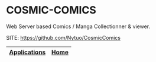 # COSMIC-COMICS

 Web Server based Comics / Manga Collectionner & viewer.

 SITE: https://github.com/Nytuo/CosmicComics

 | [Applications](https://portable-linux-apps.github.io/apps.html) | [Home](https://portable-linux-apps.github.io)
 | --- | --- |
